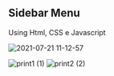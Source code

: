 
## Sidebar Menu 

Using Html, CSS e Javascript

![2021-07-21 11-12-57](https://user-images.githubusercontent.com/56393487/126508621-820f7be3-5a86-4b0b-bc9b-b9e019da6a30.gif)

![print1 (1)](https://user-images.githubusercontent.com/56393487/126508003-28aedc00-9602-4327-ab65-cd002cd27e06.png)
![print2 (2)](https://user-images.githubusercontent.com/56393487/126508006-bbacea64-bd5b-4681-8164-6ae380118b2f.png)


